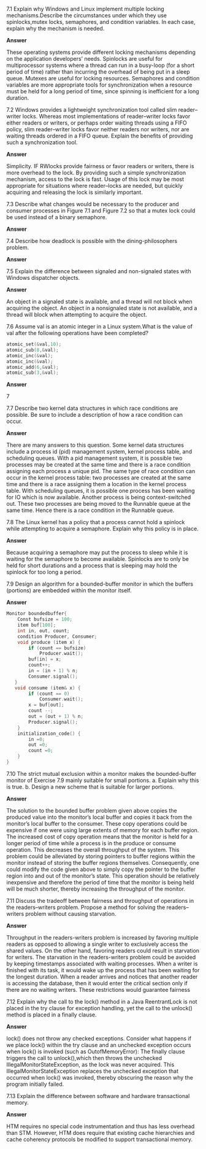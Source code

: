 7.1 Explain why Windows and Linux implement multiple locking mechanisms.Describe the circumstances under which they use spinlocks,mutex locks, semaphores, and condition variables. In each case, explain why the mechanism is needed.

**Answer**

These operating systems provide different locking mechanisms depending on the application developers’ needs. Spinlocks are useful for multiprocessor systems where a thread can run in a busy-loop (for a short period of time) rather than incurring the overhead of being put in a sleep queue. Mutexes are useful for locking resources.  Semaphores and condition variables are more appropriate tools for synchronization when a resource must be held for a long period of time, since spinning is inefficient for a long duration.

7.2 Windows provides a lightweight synchronization tool called slim reader–writer locks. Whereas most implementations of reader–writer locks favor either readers or writers, or perhaps order waiting threads using a FIFO policy, slim reader–writer locks favor neither readers nor writers, nor are waiting threads ordered in a FIFO queue. Explain the benefits of providing such a synchronization tool.

**Answer**

Simplicity. IF RWlocks provide fairness or favor readers or writers, there is more overhead to the lock. By providing such a simple synchronization mechanism, access to the lock is fast. Usage of this lock may be most appropriate for situations where reader–locks are needed, but quickly acquiring and releasing the lock is similarly important.

7.3 Describe what changes would be necessary to the producer and consumer processes in Figure 7.1 and Figure 7.2 so that a mutex lock could be used instead of a binary semaphore.

**Answer**

7.4 Describe how deadlock is possible with the dining-philosophers problem.

**Answer**

7.5 Explain the difference between signaled and non-signaled states with Windows dispatcher objects.

**Answer**

An object in a signaled state is available, and a thread will not block when acquiring the object. An object in a nonsignaled state is not available, and a thread will block when attempting to acquire the object.

7.6 Assume val is an atomic integer in a Linux system.What is the value of val after the following operations have been completed?

```c
atomic_set(&val,10);
atomic_sub(8,&val);
atomic_inc(&val);
atomic_inc(&val);
atomic_add(6,&val);
atomic_sub(3,&val);
```

**Answer**

7

7.7 Describe two kernel data structures in which race conditions are possible. Be sure to include a description of how a race condition can occur.

**Answer**

There are many answers to this question. Some kernel data structures include a process id (pid) management system, kernel process table, and scheduling queues. With a pid management system, it is possible two processes may be created at the same time and there is a race condition assigning each process a unique pid. The same type of race condition can occur in the kernel process table: two processes are created at the same time and there is a race assigning them a location in the kernel process table. With scheduling queues, it is possible one process has been waiting for IO which is now available. Another process is being context-switched out. These two processes are being moved to the Runnable queue at the
same time. Hence there is a race condition in the Runnable queue.

7.8 The Linux kernel has a policy that a process cannot hold a spinlock while attempting to acquire a semaphore. Explain why this policy is in place.

**Answer**

Because acquiring a semaphore may put the process to sleep while it is waiting for the semaphore to become available. Spinlocks are to only be held for short durations and a process that is sleeping may hold the spinlock for too long a period.

7.9 Design an algorithm for a bounded-buffer monitor in which the buffers (portions) are embedded within the monitor itself.

**Answer**

```c
Monitor boundedbuffer{
	Const bufsize = 100;
	item buf[100];
	int in, out, count;
	condition Producer, Consumer;
	void produce (item x) {
		if (count == bufsize)
        	Producer.wait();
        buf[in] = x;
        count++;
        in = (in + 1) % n;
        Consumer.signal();
   }
   void consume (item& x) {
        if (count == 0)
            Consumer.wait();
        x = buf[out];
        count --;
        out = (out + 1) % n;
        Producer.signal();
	}
	initialization_code() {
		in =0;
		out =0;
        count =0;
    }
}
```

7.10 The strict mutual exclusion within a monitor makes the bounded-buffer monitor of Exercise 7.9 mainly suitable for small portions.
a. Explain why this is true.
b. Design a new scheme that is suitable for larger portions.

**Answer**

The solution to the bounded buffer problem given above copies the produced value into the monitor’s local buffer and copies it back from the monitor’s local buffer to the consumer. These copy operations could
be expensive if one were using large extents of memory for each buffer region. The increased cost of copy operation means that the monitor is held for a longer period of time while a process is in the produce or
consume operation. This decreases the overall throughput of the system. This problem could be alleviated by storing pointers to buffer regions within the monitor instead of storing the buffer regions themselves.
Consequently, one could modify the code given above to simply copy the pointer to the buffer region into and out of the monitor’s state. This operation should be relatively inexpensive and therefore the period
of time that the monitor is being held will be much shorter, thereby increasing the throughput of the monitor.

7.11 Discuss the tradeoff between fairness and throughput of operations in the readers–writers problem. Propose a method for solving the readers–writers problem without causing starvation.

**Answer**

Throughput in the readers-writers problem is increased by favoring multiple readers as opposed to allowing a single writer to exclusively access the shared values. On the other hand, favoring readers could
result in starvation for writers. The starvation in the readers-writers problem could be avoided by keeping timestamps associated with waiting processes. When a writer is finished with its task, it would wake
up the process that has been waiting for the longest duration. When a reader arrives and notices that another reader is accessing the database, then it would enter the critical section only if there are no waiting writers. These restrictions would guarantee fairness

7.12 Explain why the call to the lock() method in a Java ReentrantLock is not placed in the try clause for exception handling, yet the call to the unlock() method is placed in a finally clause.

**Answer**

lock() does not throw any checked exceptions. Consider what happens if we place lock() within the try clause and an unchecked exception occurs when lock() is invoked (such as OutofMemoryError): The
finally clause triggers the call to unlock(),which then throws the unchecked IllegalMonitorStateException, as the lock was never acquired. This IllegalMonitorStateException replaces the unchecked exception that occurred when lock() was invoked, thereby obscuring the reason why the program initially failed.

7.13 Explain the difference between software and hardware transactional memory.

**Answer**

HTM requires no special code instrumentation and thus has less overhead than STM. However, HTM
does require that existing cache hierarchies and cache coherency protocols be modified to support transactional memory.